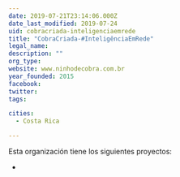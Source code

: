 ```yaml
---
date: 2019-07-21T23:14:06.000Z
date_last_modified: 2019-07-24
uid: cobracriada-inteligenciaemrede
title: "CobraCriada-#InteligênciaEmRede"
legal_name: 
description: ""
org_type: 
website: www.ninhodecobra.com.br
year_founded: 2015
facebook: 
twitter: 
tags:

cities: 
  - Costa Rica

---
```


Esta organización tiene los siguientes proyectos:

- [](/i/ozzymandhas-jornalismo-colaborativo.html)
